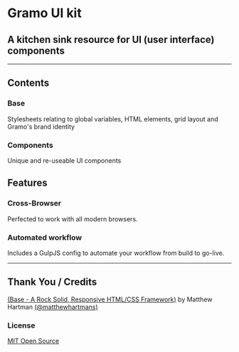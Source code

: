 # Gramo UI kit

## A kitchen sink resource for UI (user interface) components

* * *

## Contents

### Base
Stylesheets relating to global variables, HTML elements, grid layout and Gramo's brand identity

### Components
Unique and re-useable UI components

## Features

### Cross-Browser
Perfected to work with all modern browsers.

### Automated workflow
Includes a GulpJS config to automate your workflow from build to go-live.

* * *

## Thank You / Credits
[(Base - A Rock Solid, Responsive HTML/CSS Framework)](http://getbase.org) by Matthew Hartman [(@matthewhartmans)](http://twitter.com/matthewhartmans)

### License
[MIT Open Source](https://opensource.org/licenses/MIT)

